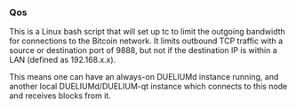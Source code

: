 ### Qos ###

This is a Linux bash script that will set up tc to limit the outgoing bandwidth for connections to the Bitcoin network. It limits outbound TCP traffic with a source or destination port of 9888, but not if the destination IP is within a LAN (defined as 192.168.x.x).

This means one can have an always-on DUELIUMd instance running, and another local DUELIUMd/DUELIUM-qt instance which connects to this node and receives blocks from it.
